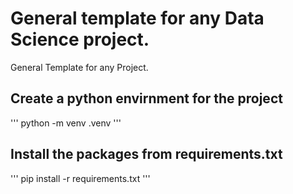 # General template for any Data Science project.
General Template for any Project.

## Create a python envirnment for the project

'''
python -m venv .venv
'''

## Install the packages from requirements.txt

'''
    pip install -r requirements.txt
'''



